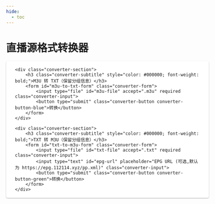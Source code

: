 ```yaml
---
hide:
  - toc
---
```


# 直播源格式转换器

<style>
.converter-container {
    background-color: #ffffff;
    padding: 0.1rem 1.5rem; /* 稍微减少上下内边距 */
    border-radius: 4px;
    width: 100%;
    max-width: 100%;
    margin: 1rem 0;
    box-shadow: 0 1px 3px rgba(0, 0, 0, 0.12), 0 1px 2px rgba(0, 0, 0, 0.24);
}
.converter-title {
    font-size: 0.5rem;
    font-weight: 500;
    margin-bottom: 1.5rem;
    color: #3f51b5;
}
.converter-section {
    margin-bottom: 1.3rem; /* 保持部分之间的间距不变 */
}
.converter-section:first-child {
    margin-top: -0.5rem; /* 为第一个部分添加负的上边距 */
}
.converter-subtitle {
    font-size: 1.1rem;
    font-weight: 500;
    margin-bottom: 0.75rem; /* 稍微减少副标题和表单之间的间距 */
    color: #424242;
}
.converter-form {
    display: flex;
    flex-direction: column;
    gap: 0.75rem; /* 稍微减少表单元素之间的间距 */
}
.converter-input {
    width: 100%;
    padding: 0.6rem; /* 稍微减少输入框的高度 */
    border: 1px solid #e0e0e0;
    border-radius: 4px;
    font-size: 0.9rem;
    transition: border-color 0.2s;
}
.converter-input:focus {
    outline: none;
    border-color: #3f51b5;
}
.converter-button {
    width: 100%;
    padding: 0.6rem; /* 稍微减少按钮的高度 */
    color: white;
    border: none;
    border-radius: 4px;
    font-size: 0.9rem;
    font-weight: 500;
    cursor: pointer;
    transition: background-color 0.2s;
    margin-top: 0.25rem; /* 稍微减少按钮上方的额外间距 */
}
.converter-button-blue {
    background-color: #3b82f6;
}
.converter-button-blue:hover {
    background-color: #2563eb;
}
.converter-button-green {
    background-color: #22c55e;
}
.converter-button-green:hover {
    background-color: #16a34a;
}
</style>

<div class="converter-container">

    
    <div class="converter-section">
        <h3 class="converter-subtitle" style="color: #000000; font-weight: bold;">M3U 转 TXT（保留分组信息）</h3>
        <form id="m3u-to-txt-form" class="converter-form">
            <input type="file" id="m3u-file" accept=".m3u" required class="converter-input">
            <button type="submit" class="converter-button converter-button-blue">转换</button>
        </form>
    </div>

    <div class="converter-section">
        <h3 class="converter-subtitle" style="color: #000000; font-weight: bold;">TXT 转 M3U（保留分组信息）</h3>
        <form id="txt-to-m3u-form" class="converter-form">
            <input type="file" id="txt-file" accept=".txt" required class="converter-input">
            <input type="text" id="epg-url" placeholder="EPG URL (可选,默认为 https://epg.112114.xyz/pp.xml)" class="converter-input">
            <button type="submit" class="converter-button converter-button-green">转换</button>
        </form>
    </div>
</div>

<script>
function parseM3UToTXT(m3uContent) {
    // ... 保持原有的函数实现 ...
}

function convertTXTToM3U(txtContent, epgUrl) {
    // ... 保持原有的函数实现 ...
}

function downloadFile(content, filename) {
    // ... 保持原有的函数实现 ...
}

function getCurrentDateTime() {
    // ... 保持原有的函数实现 ...
}

function getFileNameWithoutExtension(filename) {
    // ... 保持原有的函数实现 ...
}

document.addEventListener('DOMContentLoaded', function() {
    document.getElementById('m3u-to-txt-form').addEventListener('submit', function(e) {
        e.preventDefault();
        const file = document.getElementById('m3u-file').files[0];
        const reader = new FileReader();
        reader.onload = function(e) {
            const m3uContent = e.target.result;
            const txtContent = parseM3UToTXT(m3uContent);
            const originalName = getFileNameWithoutExtension(file.name);
            const newFileName = `${originalName}_${getCurrentDateTime()}.txt`;
            downloadFile(txtContent, newFileName);
        };
        reader.readAsText(file);
    });

    document.getElementById('txt-to-m3u-form').addEventListener('submit', function(e) {
        e.preventDefault();
        const file = document.getElementById('txt-file').files[0];
        const epgUrl = document.getElementById('epg-url').value.trim() || "https://epg.112114.xyz/pp.xml";
        const reader = new FileReader();
        reader.onload = function(e) {
            const txtContent = e.target.result;
            const m3uContent = convertTXTToM3U(txtContent, epgUrl);
            const originalName = getFileNameWithoutExtension(file.name);
            const newFileName = `${originalName}_${getCurrentDateTime()}.m3u`;
            downloadFile(m3uContent, newFileName);
        };
        reader.readAsText(file);
    });
});
</script>